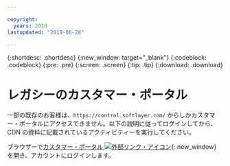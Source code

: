 ```yaml
---

copyright:
  years: 2018
lastupdated: "2018-06-28"

---
```


{:shortdesc: .shortdesc}
{:new_window: target="_blank"}
{:codeblock: .codeblock}
{:pre: .pre}
{:screen: .screen}
{:tip: .tip}
{:download: .download}

# レガシーのカスタマー・ポータル

一部の既存のお客様は、`https://control.softlayer.com/` からしかカスタマー・ポータルにアクセスできません。以下の説明に従ってログインしてから、CDN の資料に記載されているアクティビティーを実行してください。

ブラウザーで[カスタマー・ポータル ![外部リンク・アイコン](../../icons/launch-glyph.svg "外部リンク・アイコン")](https://control.softlayer.com/){: new_window} を開き、アカウントにログインします。
